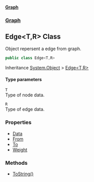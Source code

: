 #### [Graph](./A:\Visualstudioproject\GraphGit\docs.md 'A:\Visual studio project\GraphGit\docs')
### [Graph](./Graph.md 'Graph')
## Edge&lt;T,R&gt; Class
Object repersent a edge from graph.  
```csharp
public class Edge<T,R>
```
Inheritance [System.Object](https://docs.microsoft.com/en-us/dotnet/api/System.Object 'System.Object') &gt; [Edge&lt;T,R&gt;](./Graph-Edge-T_R-.md 'Graph.Edge&lt;T,R&gt;')  
#### Type parameters
<a name='Graph-Edge-T_R--T'></a>
`T`  
Type of node data.  
  
<a name='Graph-Edge-T_R--R'></a>
`R`  
Type of edge data.  
  
### Properties
- [Data](./Graph-Edge-T_R--Data.md 'Graph.Edge&lt;T,R&gt;.Data')
- [From](./Graph-Edge-T_R--From.md 'Graph.Edge&lt;T,R&gt;.From')
- [To](./Graph-Edge-T_R--To.md 'Graph.Edge&lt;T,R&gt;.To')
- [Weight](./Graph-Edge-T_R--Weight.md 'Graph.Edge&lt;T,R&gt;.Weight')
### Methods
- [ToString()](./Graph-Edge-T_R--ToString().md 'Graph.Edge&lt;T,R&gt;.ToString()')
